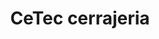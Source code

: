 ---
title: "CeTec cerrajeria"
url: /ciudad-autonoma-de-buenos-aires/cetec-cerrajeria/
shop: Schlüsseldienst
---